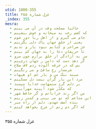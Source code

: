 ```yaml
---
utid: 1000-355
title: غزل شماره ۳۵۵
_index: 355
mesra:
  - حالیا مصلحت وقت در آن می بینم
  - که کشم رخت به میخانه و خوش بنشینم
  - جام می گیرم و از اهل ریا دور شوم
  - یعنی از خلق جهان پاک دلی بگزینم
  - جز صراحی و کتابم نبود یار و ندیم
  - تا حریفان دغا را به جهان کم بینم
  - سر به آزادگی از خلق برآرم چون سرو
  - گر دهد دست که دامن ز جهان درچینم
  - بس که در خرقه آلوده زدم لاف صلاح
  - شرمسارِ رخِ ساقیّ و می رنگینم
  - سینه تنگ من و بار غم او هیهات
  - مرد این بار گران نیست دل مسکینم
  - بر دلم گردِ ستمهاست خدایا مپسند
  - که مکدّر شود آیینه مهرآیینم
  - من اگر رند خراباتم و گر حافظ شهر
  - این متاعم که تو می بینی و کمتر زینم
  - بنده آصف عهدم، دلم از راه مبر
  - که اگر دم زنم از چرخ بخواهد کینم
---
```

غزل شماره ۳۵۵
